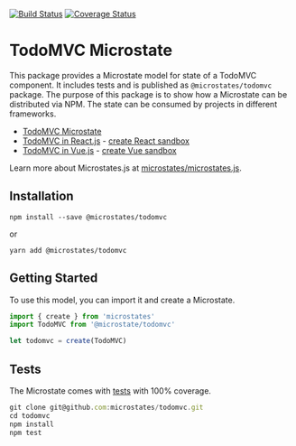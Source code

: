 [![Build Status](https://travis-ci.com/microstates/todomvc.svg?branch=master)](https://travis-ci.com/microstates/todomvc) [![Coverage Status](https://coveralls.io/repos/github/microstates/todomvc/badge.svg?branch=tm%2Fupgrade-microstates)](https://coveralls.io/github/microstates/todomvc?branch=tm%2Fupgrade-microstates)

# TodoMVC Microstate

This package provides a Microstate model for state of a TodoMVC component. It includes tests and is published as `@microstates/todomvc` package. The purpose of this package is to show how a Microstate can be distributed via NPM. The state can be consumed by projects in different frameworks.

* [TodoMVC Microstate](todomvc.js)
* [TodoMVC in React.js](sandboxes/react/App.js) - [create React sandbox](https://codesandbox.io/s/github/microstates/todomvc/tree/master/sandboxes/react)
* [TodoMVC in Vue.js](sandboxes/vue/src/App.vue) - [create Vue sandbox](https://codesandbox.io/s/github/microstates/todomvc/tree/master/sandboxes/vue)

Learn more about Microstates.js at [microstates/microstates.js](http://github.com/microstates/microstates.js).

## Installation

`npm install --save @microstates/todomvc`

or

`yarn add @microstates/todomvc`

## Getting Started

To use this model, you can import it and create a Microstate.

```js
import { create } from 'microstates'
import TodoMVC from '@microstate/todomvc'

let todomvc = create(TodoMVC)
```

## Tests

The Microstate comes with [tests](tests/todomvc-test.js) with 100% coverage.

```js
git clone git@github.com:microstates/todomvc.git
cd todomvc
npm install
npm test
```
